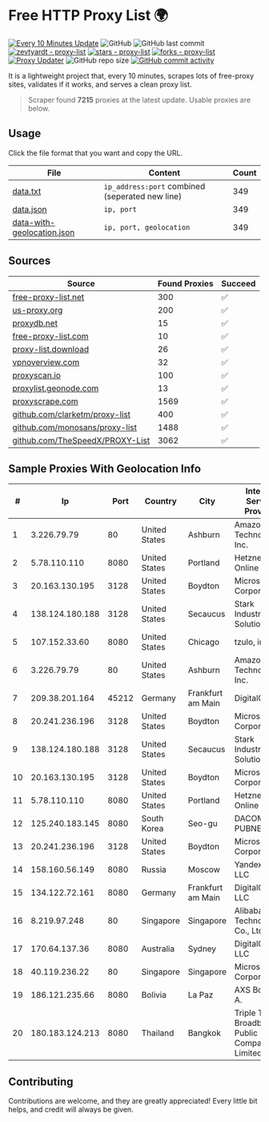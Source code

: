 
# Free HTTP Proxy List 🌍

[![Every 10 Minutes Update](https://github.com/mertguvencli/http-proxy-list/actions/workflows/main.yml/badge.svg?branch=main)](https://github.com/mertguvencli/http-proxy-list/actions/workflows/main.yml)
![GitHub](https://img.shields.io/github/license/mertguvencli/http-proxy-list)
![GitHub last commit](https://img.shields.io/github/last-commit/mertguvencli/http-proxy-list)
[![zevtyardt - proxy-list](https://img.shields.io/static/v1?label=zevtyardt&message=proxy-list&color=blue&logo=github)](https://github.com/zevtyardt/proxy-list "Go to GitHub repo")
[![stars - proxy-list](https://img.shields.io/github/stars/zevtyardt/proxy-list?style=social)](https://github.com/zevtyardt/proxy-list)
[![forks - proxy-list](https://img.shields.io/github/forks/zevtyardt/proxy-list?style=social)](https://github.com/zevtyardt/proxy-list)
[![Proxy Updater](https://github.com/zevtyardt/proxy-list/workflows/Proxy%20Updater/badge.svg)](https://github.com/zevtyardt/proxy-list/actions?query=workflow:"Proxy+Updater")
![GitHub repo size](https://img.shields.io/github/repo-size/zevtyardt/proxy-list)
[![GitHub commit activity](https://img.shields.io/github/commit-activity/m/zevtyardt/proxy-list?logo=commits)](https://github.com/zevtyardt/proxy-list/commits/main)

It is a lightweight project that, every 10 minutes, scrapes lots of free-proxy sites, validates if it works, and serves a clean proxy list.

> Scraper found **7215** proxies at the latest update. Usable proxies are below.

## Usage

Click the file format that you want and copy the URL.

|File|Content|Count|
|----|-------|-----|
|[data.txt](https://raw.githubusercontent.com/mertguvencli/http-proxy-list/main/proxy-list/data.txt)|`ip_address:port` combined (seperated new line)|349|
|[data.json](https://raw.githubusercontent.com/mertguvencli/http-proxy-list/main/proxy-list/data.json)|`ip, port`|349|
|[data-with-geolocation.json](https://raw.githubusercontent.com/mertguvencli/http-proxy-list/main/proxy-list/data-with-geolocation.json)|`ip, port, geolocation`|349|

## Sources

|Source|Found Proxies|Succeed|
|------|-------------|-------|
|[free-proxy-list.net](https://free-proxy-list.net)|300|✅|
|[us-proxy.org](https://www.us-proxy.org)|200|✅|
|[proxydb.net](http://proxydb.net)|15|✅|
|[free-proxy-list.com](https://free-proxy-list.com/?page=&port=&type%5B%5D=http&type%5B%5D=https&up_time=0&search=Search)|10|✅|
|[proxy-list.download](https://www.proxy-list.download/HTTP)|26|✅|
|[vpnoverview.com](https://vpnoverview.com/privacy/anonymous-browsing/free-proxy-servers)|32|✅|
|[proxyscan.io](https://www.proxyscan.io)|100|✅|
|[proxylist.geonode.com](https://proxylist.geonode.com/api/proxy-list?limit=300&page=1&sort_by=lastChecked&sort_type=desc&protocols=http,https)|13|✅|
|[proxyscrape.com](https://api.proxyscrape.com/v2/?request=displayproxies&protocol=http&timeout=10000&country=all&ssl=all&anonymity=all)|1569|✅|
|[github.com/clarketm/proxy-list](https://raw.githubusercontent.com/clarketm/proxy-list/master/proxy-list-raw.txt)|400|✅|
|[github.com/monosans/proxy-list](https://raw.githubusercontent.com/monosans/proxy-list/main/proxies/http.txt)|1488|✅|
|[github.com/TheSpeedX/PROXY-List](https://raw.githubusercontent.com/TheSpeedX/PROXY-List/master/http.txt)|3062|✅|


## Sample Proxies With Geolocation Info

|#|Ip|Port|Country|City|Internet Service Provider|
|-|--|----|-------|----|-------------------------|
|1|3.226.79.79|80|United States|Ashburn|Amazon Technologies Inc.|
|2|5.78.110.110|8080|United States|Portland|Hetzner Online GmbH|
|3|20.163.130.195|3128|United States|Boydton|Microsoft Corporation|
|4|138.124.180.188|3128|United States|Secaucus|Stark Industries Solutions LTD|
|5|107.152.33.60|8080|United States|Chicago|tzulo, inc.|
|6|3.226.79.79|80|United States|Ashburn|Amazon Technologies Inc.|
|7|209.38.201.164|45212|Germany|Frankfurt am Main|DigitalOcean|
|8|20.241.236.196|3128|United States|Boydton|Microsoft Corporation|
|9|138.124.180.188|3128|United States|Secaucus|Stark Industries Solutions LTD|
|10|20.163.130.195|3128|United States|Boydton|Microsoft Corporation|
|11|5.78.110.110|8080|United States|Portland|Hetzner Online GmbH|
|12|125.240.183.145|8080|South Korea|Seo-gu|DACOM-PUBNETPLUS|
|13|20.241.236.196|3128|United States|Boydton|Microsoft Corporation|
|14|158.160.56.149|8080|Russia|Moscow|Yandex.Cloud LLC|
|15|134.122.72.161|8080|Germany|Frankfurt am Main|DigitalOcean, LLC|
|16|8.219.97.248|80|Singapore|Singapore|Alibaba (US) Technology Co., Ltd.|
|17|170.64.137.36|8080|Australia|Sydney|DigitalOcean, LLC|
|18|40.119.236.22|80|Singapore|Singapore|Microsoft Corporation|
|19|186.121.235.66|8080|Bolivia|La Paz|AXS Bolivia S. A.|
|20|180.183.124.213|8080|Thailand|Bangkok|Triple T Broadband Public Company Limited|



## Contributing

Contributions are welcome, and they are greatly appreciated! Every
little bit helps, and credit will always be given.

